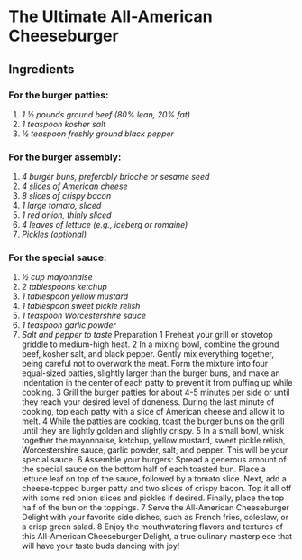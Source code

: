 # The Ultimate All-American Cheeseburger

## Ingredients
### **For the burger patties:**
1. *1 ½ pounds ground beef (80% lean, 20% fat)*
2. *1 teaspoon kosher salt*
3. *½ teaspoon freshly ground black pepper*
### **For the burger assembly:**
1. *4 burger buns, preferably brioche or sesame seed*
2. *4 slices of American cheese*
3. *8 slices of crispy bacon*
4. *1 large tomato, sliced*
5. *1 red onion, thinly sliced*
6. *4 leaves of lettuce (e.g., iceberg or romaine)*
7. *Pickles (optional)*
### **For the special sauce:**
1. *½ cup mayonnaise*
2. *2 tablespoons ketchup*
3. *1 tablespoon yellow mustard*
4. *1 tablespoon sweet pickle relish*
5. *1 teaspoon Worcestershire sauce*
6. *1 teaspoon garlic powder*
7. *Salt and pepper to taste*
Preparation
1
Preheat your grill or stovetop griddle to medium-high heat.
2
In a mixing bowl, combine the ground beef, kosher salt, and black pepper. Gently mix everything together, being careful not to overwork the meat. Form the mixture into four equal-sized patties, slightly larger than the burger buns, and make an indentation in the center of each patty to prevent it from puffing up while cooking.
3
Grill the burger patties for about 4-5 minutes per side or until they reach your desired level of doneness. During the last minute of cooking, top each patty with a slice of American cheese and allow it to melt.
4
While the patties are cooking, toast the burger buns on the grill until they are lightly golden and slightly crispy.
5
In a small bowl, whisk together the mayonnaise, ketchup, yellow mustard, sweet pickle relish, Worcestershire sauce, garlic powder, salt, and pepper. This will be your special sauce.
6
Assemble your burgers: Spread a generous amount of the special sauce on the bottom half of each toasted bun. Place a lettuce leaf on top of the sauce, followed by a tomato slice. Next, add a cheese-topped burger patty and two slices of crispy bacon. Top it all off with some red onion slices and pickles if desired. Finally, place the top half of the bun on the toppings.
7
Serve the All-American Cheeseburger Delight with your favorite side dishes, such as French fries, coleslaw, or a crisp green salad.
8
Enjoy the mouthwatering flavors and textures of this All-American Cheeseburger Delight, a true culinary masterpiece that will have your taste buds dancing with joy!

